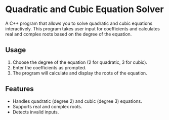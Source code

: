 # Quadratic and Cubic Equation Solver

A C++ program that allows you to solve quadratic and cubic equations interactively. This program takes user input for coefficients and calculates real and complex roots based on the degree of the equation.

## Usage

1. Choose the degree of the equation (2 for quadratic, 3 for cubic).
2. Enter the coefficients as prompted.
3. The program will calculate and display the roots of the equation.

## Features

- Handles quadratic (degree 2) and cubic (degree 3) equations.
- Supports real and complex roots.
- Detects invalid inputs.
